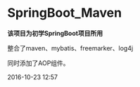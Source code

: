 # SpringBoot_Maven
**该项目为初学SpringBoot项目所用**

整合了maven、mybatis、freemarker、log4j

同时添加了AOP组件。

2016-10-23 12:57

